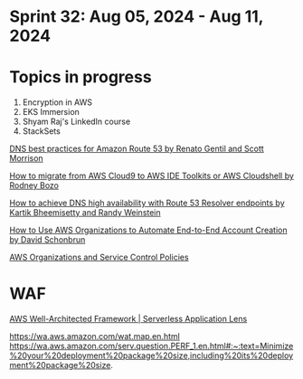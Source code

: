 <h1>Sprint 32: Aug 05, 2024 - Aug 11, 2024</h1>

# Topics in progress

1. Encryption in AWS
2. EKS Immersion
3. Shyam Raj's LinkedIn course
4. StackSets

[DNS best practices for Amazon Route 53 by Renato Gentil and Scott Morrison](https://aws.amazon.com/blogs/networking-and-content-delivery/dns-best-practices-for-amazon-route-53/)

[How to migrate from AWS Cloud9 to AWS IDE Toolkits or AWS Cloudshell by Rodney Bozo ](https://aws.amazon.com/blogs/devops/how-to-migrate-from-aws-cloud9-to-aws-ide-toolkits-or-aws-cloudshell/)

[How to achieve DNS high availability with Route 53 Resolver endpoints by Kartik Bheemisetty and Randy Weinstein](https://aws.amazon.com/blogs/networking-and-content-delivery/how-to-achieve-dns-high-availability-with-route-53-resolver-endpoints/)

[How to Use AWS Organizations to Automate End-to-End Account Creation by David Schonbrun](https://aws.amazon.com/blogs/security/how-to-use-aws-organizations-to-automate-end-to-end-account-creation/)

[AWS Organizations and Service Control Policies](https://github.com/hamidnazari/workshop-aws-org-scp/tree/step1)

# WAF

[AWS Well-Architected Framework | Serverless Application Lens](https://www.youtube.com/watch?v=2SpmQKsgcOU)

https://wa.aws.amazon.com/wat.map.en.html
https://wa.aws.amazon.com/serv.question.PERF_1.en.html#:~:text=Minimize%20your%20deployment%20package%20size,including%20its%20deployment%20package%20size.